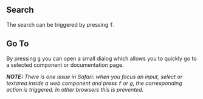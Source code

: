 ## Search

The search can be triggered by pressing <kbd>f</kbd>.

## Go To

By pressing <kbd>g</kbd> you can open a small dialog which allows you to quickly go to a selected component or documentation page.

_**NOTE:** There is one issue in Safari: when you focus an input, select or textarea inside a web component and press <kbd>f</kbd> or <kbd>g</kbd>, the corresponding action is triggered. In other browsers this is prevented._
